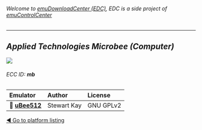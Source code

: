 ###### Welcome to [emuDownloadCenter (EDC)](https://github.com/PhoenixInteractiveNL/emuDownloadCenter/wiki/), EDC is a side project of [emuControlCenter](https://github.com/PhoenixInteractiveNL/emuControlCenter/wiki/)
***
## _Applied Technologies Microbee (Computer)_
![](https://raw.githubusercontent.com/wiki/PhoenixInteractiveNL/emuDownloadCenter/images_platform/ecc_mb_teaser.png)
###### ECC ID: **mb**

| Emulator   | Author      | License     |
|:-----------|:------------|:------------|
| :file_folder: [**uBee512**](https://github.com/PhoenixInteractiveNL/emuDownloadCenter/wiki/Emulator-ubee512#menu) | Stewart Kay | GNU GPLv2 |

[:arrow_backward: Go to platform listing](https://github.com/PhoenixInteractiveNL/emuDownloadCenter/wiki/EDC-Platform-List)
